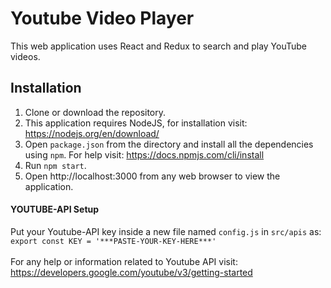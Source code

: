 # Youtube Video Player
This web application uses React and Redux to search and play YouTube videos.

## Installation

1. Clone or download the repository.
2. This application requires NodeJS, for installation visit: https://nodejs.org/en/download/
2. Open `package.json` from the directory and install all the dependencies using `npm`. For help visit: https://docs.npmjs.com/cli/install
3. Run `npm start`.
4. Open http://localhost:3000 from any web browser to view the application.

#### YOUTUBE-API Setup
Put your Youtube-API key inside a new file named `config.js` in `src/apis` as: <br />
`export const KEY = '***PASTE-YOUR-KEY-HERE***' ` <br />
<br />
For any help or information related to Youtube API visit: https://developers.google.com/youtube/v3/getting-started
